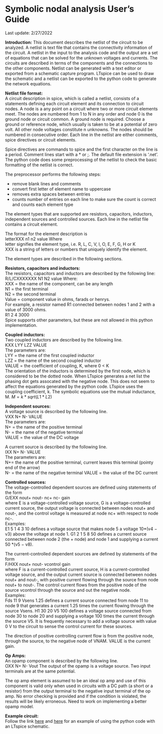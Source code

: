 # Symbolic nodal analysis User’s Guide
Last update: 2/27/2022

**Introduction:**  This document describes the netlist of the circuit to be analyzed.  A netlist is text file that contains the connectivity information of the circuit.  A netlist in the input to the analysis code and the output are a set of equations that can be solved for the unknown voltages and currents.  The circuits are described in terms of the components and the connections to the other components.  Netlist can be generated with a text editor or exported from a schematic capture program.  LTspice can be used to draw the schematic and a netlist can be exported to the python code to generate the network equations.

**Netlist file format:**  
A circuit description in spice, which is called a netlist, consists of a statements defining each circuit element and its connection to circuit nodes.  A node is a any point on a circuit where two or more circuit elements meet.  The nodes are numbered from 1 to N in any order and node 0 is the ground node or circuit common.  A ground node is required.  Choose a ground or reference node, which usually is taken to be at a potential of zero volt. All other node voltages constitute n unknowns.  The nodes should be numbered in consecutive order.  Each line in the netlist are either comments, spice directives or circuit elements.  

Spice directives are commands to spice and the first character on the line is a period.  Comment lines start with a * or ;.  The default file extension is ‘.net’.  The python code does some preprocessing of the netlist to check the basic formatting of the netlist is correct.  

The preprocessor performs the following steps:
- remove blank lines and comments
- convert first letter of element name to uppercase
- removes extra spaces between entries
- counts number of entries on each line to make sure the count is correct and counts each element type

The element types that are supported are resistors, capacitors, inductors, independent sources and controlled sources. Each line in the netlist file contains a circuit element.

The format for the element description is  
letterXXX n1 n2 value
Where  
letter signifies the element type, i.e. R, L, C, V, I, O, E, F, G, H or K  
XXX is a string of letters or numbers that uniquely identify the element.

The element types are described in the following sections.  

**Resistors, capacitors and inductors:**  
The resistors, capacitors and inductors are described by the following line:  
R/L/CXXXXXXX N1 N2 value 
Where:  
XXX = the name of the component, can be any length  
N1 = the first terminal  
N2 = the second terminal  
Value = component value in ohms, farads or henrys.  
For example, a resistor named R1 connected between nodes 1 and 2 with a value of 3000 ohms.  
R1 2 4 3000  
Spice supports other parameters, but these are not allowed in this python implementation.

**Coupled inductors:**  
Two coupled inductors are described by the following line.  
KXX LYY LZZ VALUE  
The parameters are:  
LYY = the name of the first coupled inductor  
LZZ = the name of the second coupled inductor  
VALUE = the coefficient of coupling, K, where 0 < K  
The orientation of the inductors is determined by the first node, which is considered to be the dotted node.  When LTspice generates a net list the phasing dot gets assocated with the negative node.  This does not seem to affect the equations generated by the python code.  LTspice uses the coupling coefficient, k.  The symbolic equations use the mutual inductance, M.  $M = k*sqrt(L1*L2)$

**Independent sources:**  
A voltage source is described by the following line.  
VXX N+ N- VALUE  
The parameters are:  
N+ = the name of the positive terminal  
N- = the name of the negative terminal  
VALUE = the value of the DC voltage  

A current source is described by the following line.  
IXX N+ N- VALUE  
The parameters are:  
N+= the name of the positive terminal, current leaves this terminal (pointy end of the arrow)  
N- = the name of the negative terminal
VALUE = the value of the DC current

**Controlled sources:**  
The voltage-controlled dependent sources are defined using statements of the form  
G/EXX nout+ nout- nc+ nc- gain  
where E is a voltage-controlled voltage source, G is a voltage-controlled current source, the
output voltage is connected between nodes nout+ and nout-, and the control voltage is
measured at node nc+ with respect to node nc-.  
Examples:  
E1 5 1 4 3 10 defines a voltage source that makes node 5 a voltage 10*(v4 − v3)
above the voltage at node 1.
G1 2 1 5 8 50 defines a current source connected between node 2 (the + node)
and node 1 and supplying a current 50 *(v5 − v8).

The current-controlled dependent sources are defined by statements of the form  
F/HXX nout+ nout- vcontrol gain   
where F is a current-controlled current source, H is a current-controlled voltage source, and the output current source is connected between nodes nout+ and nout-, with positive current flowing through the source from node nout+ to nout-. The control current flows from the positive node of the source vcontrol through the source and out the negative node.  
Examples:  
Fds 11 9 Vsens 1.25 defines a current source connected from node 11 to node 9 that generates a current 1.25 times the current flowing through the source Vsens.
H1 30 20 V5 100 defines a voltage source connected from node 30 to node 20 and supplying a voltage 100 times the current through the source V5.  It is frequently necessary to add a voltage source with value 0 V to the circuit to sense the control current for these sources.

The direction of positive controlling current flow is from the positive node, through the source, to the negative node of VNAM. VALUE is the current gain. 

**Op Amps:**   
An opamp component is described by the following line.  
OXX N+ N- Vout
The output of the opamp is a voltage source. Two input terminals are at the same potential.  

The op amp element is assumed to be an ideal op amp and use of this component is valid only when used in circuits with a DC path (a short or a resistor) from the output terminal to the negative input terminal of the op amp. No error checking is provided and if the condition is violated, the results will be likely erroneous. Need to work on implementing a better opamp model.  

**Example circuit:**  
Follow the link [here](https://github.com/Tiburonboy/Node-Analysis/blob/master/Example48.pdf) and [here](https://cocalc.com/projects/715a4699-f882-4848-af86-6e5c14f24be2/files/example48.ipynb?session=default) for an example of using the python code with an LTspice schematic.  


